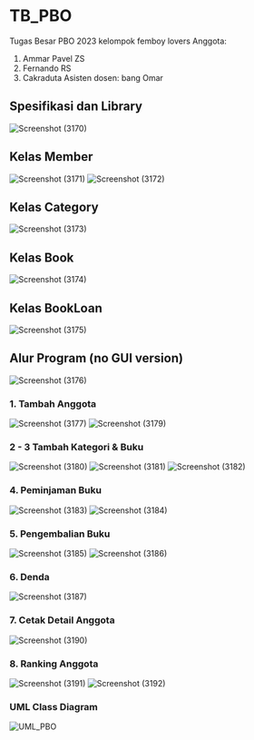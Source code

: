 # TB_PBO
Tugas Besar PBO 2023 kelompok femboy lovers
Anggota:
1. Ammar Pavel ZS
2. Fernando RS
3. Cakraduta
Asisten dosen: bang Omar

## Spesifikasi dan Library
![Screenshot (3170)](https://github.com/ammarpvl29/TB_PBO/assets/123556107/f7d2d35e-8ab8-4a30-966b-347f5ec8830b)

## Kelas Member
![Screenshot (3171)](https://github.com/ammarpvl29/TB_PBO/assets/123556107/2b3540a2-0d15-471d-9928-83aeb38a245c)
![Screenshot (3172)](https://github.com/ammarpvl29/TB_PBO/assets/123556107/3a0f0c01-a68a-4a20-a538-3ec5698f608c)

## Kelas Category
![Screenshot (3173)](https://github.com/ammarpvl29/TB_PBO/assets/123556107/22174521-a9ab-4f49-b3c3-830d48bb29e1)

## Kelas Book
![Screenshot (3174)](https://github.com/ammarpvl29/TB_PBO/assets/123556107/5e79d641-1a6a-4817-acbe-9593ac7aed79)

## Kelas BookLoan
![Screenshot (3175)](https://github.com/ammarpvl29/TB_PBO/assets/123556107/5c61b1b8-212c-4a96-84c8-25410f5d964b)

## Alur Program (no GUI version)
![Screenshot (3176)](https://github.com/ammarpvl29/TB_PBO/assets/123556107/fbe8558e-9eea-4fa4-929d-2f4eee0c4307)

### 1. Tambah Anggota
![Screenshot (3177)](https://github.com/ammarpvl29/TB_PBO/assets/123556107/29101ca1-6948-4fcf-b685-12f31552bb23)
![Screenshot (3179)](https://github.com/ammarpvl29/TB_PBO/assets/123556107/c7611b0c-8411-4e55-81e9-cd7c73d80c68)

### 2 - 3 Tambah Kategori & Buku
![Screenshot (3180)](https://github.com/ammarpvl29/TB_PBO/assets/123556107/db6fc761-23a5-49dd-b92a-d2bb5fac6082)
![Screenshot (3181)](https://github.com/ammarpvl29/TB_PBO/assets/123556107/e7540813-62bf-4f6a-86af-c146db2f3892)
![Screenshot (3182)](https://github.com/ammarpvl29/TB_PBO/assets/123556107/8e0709d0-a8ac-437b-9ba5-1d4cb95003b4)

### 4. Peminjaman Buku
![Screenshot (3183)](https://github.com/ammarpvl29/TB_PBO/assets/123556107/71acecc7-c8ab-4c77-b3c9-e5fe9d8f9004)
![Screenshot (3184)](https://github.com/ammarpvl29/TB_PBO/assets/123556107/bde5a367-8b89-4b01-8c19-cd0f0322f627)

### 5. Pengembalian Buku
![Screenshot (3185)](https://github.com/ammarpvl29/TB_PBO/assets/123556107/19161871-63d5-4a29-9dc4-6c27c1770e29)
![Screenshot (3186)](https://github.com/ammarpvl29/TB_PBO/assets/123556107/0ca7a566-0081-4651-b664-0043facf3afb)

### 6. Denda
![Screenshot (3187)](https://github.com/ammarpvl29/TB_PBO/assets/123556107/d7733e12-7ce6-40b3-9162-969443b62eae)

### 7. Cetak Detail Anggota
![Screenshot (3190)](https://github.com/ammarpvl29/TB_PBO/assets/123556107/370e1e05-8d2f-44d7-868d-2596ae2c74c1)

### 8. Ranking Anggota
![Screenshot (3191)](https://github.com/ammarpvl29/TB_PBO/assets/123556107/fae1b24c-38ae-4c2d-99ed-26c31ed26e5e)
![Screenshot (3192)](https://github.com/ammarpvl29/TB_PBO/assets/123556107/8061565e-12b5-4f65-893d-b19551ce43f7)

### UML Class Diagram
 ![UML_PBO](https://github.com/ammarpvl29/TB_PBO/assets/123556107/60749f02-99e9-4071-88a9-e04a582eec01)
